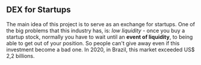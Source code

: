 ## DEX for Startups

The main idea of this project is to serve as an exchange for startups. One of the big problems that this industry has, is: *low liquidity* - once you buy a startup stock, normally you have to wait until an **event of liquidity**, to being able to get out of your position. So people can't give away even if this investment become a bad one. In 2020, in Brazil, this market exceeded US$ 2,2 billions.
